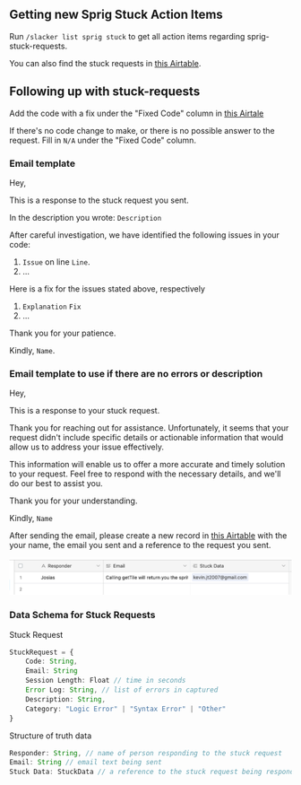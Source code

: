 
## Getting new Sprig Stuck Action Items
Run `/slacker list sprig stuck` to get all action items regarding sprig-stuck-requests.

You can also find the stuck requests in [this Airtable](https://airtable.com/appN9cSnDgORAM2bp/tblmTt3QRC1keqBh6/viw4MPdvZbRM0XASL?blocks=hide).

## Following up with stuck-requests

Add the code with a fix under the "Fixed Code" column in [this Airtale](https://airtable.com/appN9cSnDgORAM2bp/tblmTt3QRC1keqBh6/viw4MPdvZbRM0XASL?blocks=hide)

If there's no code change to make, or there is no possible answer to the request. Fill in `N/A` under the "Fixed Code" column.

### Email template

Hey,

This is a response to the stuck request you sent.

In the description you wrote: `Description`

After careful investigation, we have identified the following issues in your code:

1. `Issue` on line `Line`.
2. ...

Here is a fix for the issues stated above, respectively

1. `Explanation`
   `Fix`
2. ...

Thank you for your patience.

Kindly,
`Name`.

### Email template to use if there are no errors or description

Hey,

This is a response to your stuck request.

Thank you for reaching out for assistance. Unfortunately, it seems that your request didn't include specific details or actionable information that would allow us to address your issue effectively.

This information will enable us to offer a more accurate and timely solution to your request. Feel free to respond with the necessary details, and we'll do our best to assist you.

Thank you for your understanding.

Kindly,
`Name`

After sending the email, please create a new record in [this Airtable](https://airtable.com/appN9cSnDgORAM2bp/tblU5A9l1H53a18yy/viwgD4xFcb4RVV0u1?blocks=hide) with the your name, the email you sent and a reference to the request you sent.

![stuck request response](./assets/stuck_response_ex1.png)

### Data Schema for Stuck Requests

Stuck Request
```ts
StuckRequest = {
	Code: String,
	Email: String
	Session Length: Float // time in seconds
	Error Log: String, // list of errors in captured
	Description: String,
	Category: "Logic Error" | "Syntax Error" | "Other"
}
```

Structure of truth data

```ts
Responder: String, // name of person responding to the stuck request
Email: String // email text being sent
Stuck Data: StuckData // a reference to the stuck request being responded to
```
